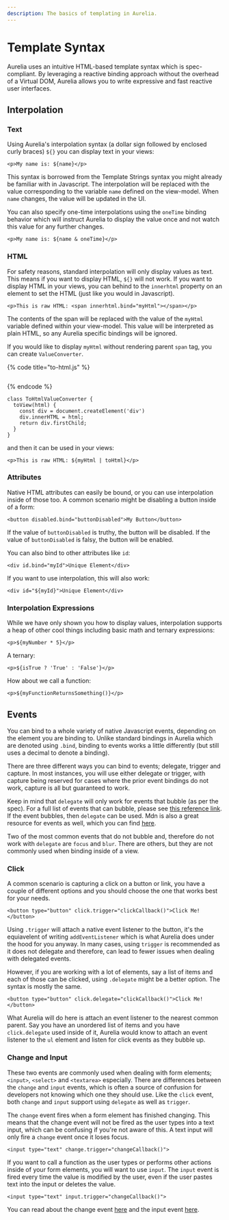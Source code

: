 ```yaml
---
description: The basics of templating in Aurelia.
---
```


# Template Syntax

Aurelia uses an intuitive HTML-based template syntax which is spec-compliant. By leveraging a reactive binding approach without the overhead of a Virtual DOM, Aurelia allows you to write expressive and fast reactive user interfaces.

## Interpolation

### Text

Using Aurelia's interpolation syntax \(a dollar sign followed by enclosed curly braces\) `${}` you can display text in your views:

```text
<p>My name is: ${name}</p>
```

This syntax is borrowed from the Template Strings syntax you might already be familiar with in Javascript. The interpolation will be replaced with the value corresponding to the variable `name` defined on the view-model. When `name` changes, the value will be updated in the UI.

You can also specify one-time interpolations using the `oneTime` binding behavior which will instruct Aurelia to display the value once and not watch this value for any further changes.

```text
<p>My name is: ${name & oneTime}</p>
```

### HTML

For safety reasons, standard interpolation will only display values as text. This means if you want to display HTML, `${}` will not work. If you want to display HTML in your views, you can behind to the `innerhtml` property on an element to set the HTML \(just like you would in Javascript\).

```text
<p>This is raw HTML: <span innerhtml.bind="myHtml"></span></p>
```

The contents of the span will be replaced with the value of the `myHtml` variable defined within your view-model. This value will be interpreted as plain HTML, so any Aurelia specific bindings will be ignored.

If you would like to display `myHtml` without rendering parent `span` tag, you can create `ValueConverter`.

{% code title="to-html.js" %}
```

```
{% endcode %}

```text
class ToHtmlValueConverter {
  toView(html) {
    const div = document.createElement('div')
    div.innerHTML = html;
    return div.firstChild;
  }
}
```

and then it can be used in your views:

```text
<p>This is raw HTML: ${myHtml | toHtml}</p>
```

### Attributes

Native HTML attributes can easily be bound, or you can use interpolation inside of those too. A common scenario might be disabling a button inside of a form:

```text
<button disabled.bind="buttonDisabled">My Button</button>
```

If the value of `buttonDisabled` is truthy, the button will be disabled. If the value of `buttonDisabled` is falsy, the button will be enabled.

You can also bind to other attributes like `id`:

```text
<div id.bind="myId">Unique Element</div>
```

If you want to use interpolation, this will also work:

```text
<div id="${myId}">Unique Element</div>
```

### Interpolation Expressions

While we have only shown you how to display values, interpolation supports a heap of other cool things including basic math and ternary expressions:

```text
<p>${myNumber * 5}</p>
```

A ternary:

```text
<p>${isTrue ? 'True' : 'False'}</p>
```

How about we call a function:

```text
<p>${myFunctionReturnsSomething()}</p>
```

## Events

You can bind to a whole variety of native Javascript events, depending on the element you are binding to. Unlike standard bindings in Aurelia which are denoted using `.bind`, binding to events works a little differently \(but still uses a decimal to denote a binding\).

There are three different ways you can bind to events; delegate, trigger and capture. In most instances, you will use either delegate or trigger, with capture being reserved for cases where the prior event bindings do not work, capture is all but guaranteed to work.

Keep in mind that `delegate` will only work for events that bubble \(as per the spec\). For a full list of events that can bubble, please see [this reference link](https://en.m.wikipedia.org/wiki/DOM_events#Events). If the event bubbles, then `delegate` can be used. Mdn is also a great resource for events as well, which you can find [here](https://developer.mozilla.org/en-US/docs/Web/Events).

Two of the most common events that do not bubble and, therefore do not work with `delegate` are `focus` and `blur`. There are others, but they are not commonly used when binding inside of a view.

### Click

A common scenario is capturing a click on a button or link, you have a couple of different options and you should choose the one that works best for your needs.

```text
<button type="button" click.trigger="clickCallback()">Click Me!</button>
```

Using `.trigger` will attach a native event listener to the button, it's the equiavelent of writing `addEventListener` which is what Aurelia does under the hood for you anyway. In many cases, using `trigger` is recommended as it does not delegate and therefore, can lead to fewer issues when dealing with delegated events.

However, if you are working with a lot of elements, say a list of items and each of those can be clicked, using `.delegate` might be a better option. The syntax is mostly the same.

```text
<button type="button" click.delegate="clickCallback()">Click Me!</button>
```

What Aurelia will do here is attach an event listener to the nearest common parent. Say you have an unordered list of items and you have `click.delegate` used inside of it, Aurelia would know to attach an event listener to the `ul` element and listen for click events as they bubble up.

### Change and Input

These two events are commonly used when dealing with form elements; `<input>`, `<select>` and `<textarea>` especially. There are differences between the `change` and `input` events, which is often a source of confusion for developers not knowing which one they should use. Like the `click` event, both `change` and `input` support using `delegate` as well as `trigger`.

The `change` event fires when a form element has finished changing. This means that the change event will not be fired as the user types into a text input, which can be confusing if you're not aware of this. A text input will only fire a `change` event once it loses focus.

```text
<input type="text" change.trigger="changeCallback()">
```

If you want to call a function as the user types or performs other actions inside of your form elements, you will want to use `input`. The `input` event is fired every time the value is modified by the user, even if the user pastes text into the input or deletes the value.

```text
<input type="text" input.trigger="changeCallback()">
```

You can read about the change event [here](https://developer.mozilla.org/en-US/docs/Web/API/HTMLElement/change_event) and the input event [here](https://developer.mozilla.org/en-US/docs/Web/API/HTMLElement/input_event).


